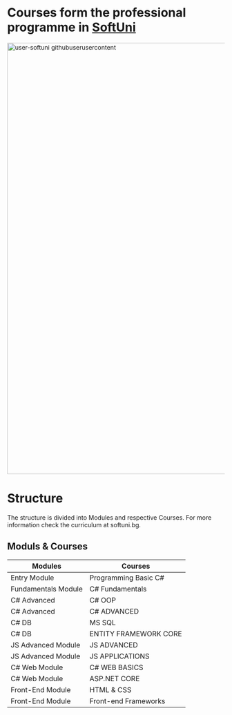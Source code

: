 # Courses form the professional programme in [SoftUni](https://softuni.bg/trainings/courses)
<img width="1000" alt="user-softuni githubuserusercontent" src="https://user-images.githubusercontent.com/64635613/119897634-9c857d80-bf38-11eb-8248-2cc0068b5b12.png">

# Structure
The structure is divided into Modules and respective Courses. For more information check the curriculum at softuni.bg.

## Moduls & Courses
Modules              | Courses
---------------------|------------------------- 
Entry Module         | Programming Basic C#
Fundamentals Module  | C# Fundamentals
C# Advanced          | C# OOP
C# Advanced          | C# ADVANCED 
C# DB                | MS SQL
C# DB                | ENTITY FRAMEWORK CORE
JS Advanced Module   | JS ADVANCED 
JS Advanced Module   | JS APPLICATIONS
C# Web Module        | C# WEB BASICS 
C# Web Module        | ASP.NET CORE
Front-End Module     | HTML & CSS
Front-End Module     | Front-end Frameworks
